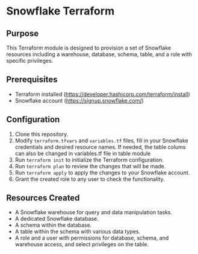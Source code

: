 ﻿# Snowflake Terraform

## Purpose

This Terraform module is designed to provision a set of Snowflake resources including a warehouse, database, schema, table, and a role with specific privileges.

## Prerequisites

- Terraform installed (https://developer.hashicorp.com/terraform/install)
- Snowflake account (https://signup.snowflake.com/)

## Configuration

1. Clone this repository.
2. Modify `terraform.tfvars` and `variables.tf` files, fill in your Snowflake credentials and desired resource names.
If needed, the table colums can also be changed in variables.tf file in table module
3. Run `terraform init` to initialize the Terraform configuration.
4. Run `terraform plan` to review the changes that will be made.
5. Run `terraform apply` to apply the changes to your Snowflake account.
6. Grant the created role to any user to check the functionality.

## Resources Created

- A Snowflake warehouse for query and data manipulation tasks.
- A dedicated Snowflake database.
- A schema within the database.
- A table within the schema with various data types.
- A role and a user with permissions for database, schema, and warehouse access, and select privileges on the table.

